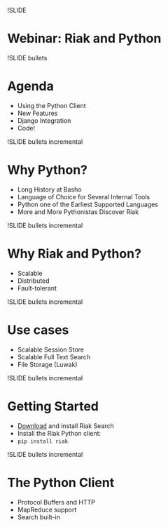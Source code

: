 !SLIDE 

# Webinar: Riak and Python #

!SLIDE bullets 

# Agenda

* Using the Python Client
* New Features
* Django Integration
* Code!

!SLIDE bullets incremental

# Why Python? #

* Long History at Basho
* Language of Choice for Several Internal Tools
* Python one of the Earliest Supported Languages
* More and More Pythonistas Discover Riak

!SLIDE bullets incremental

# Why Riak and Python? #

* Scalable
* Distributed
* Fault-tolerant

!SLIDE bullets incremental

# Use cases #

* Scalable Session Store
* Scalable Full Text Search
* File Storage (Luwak)

!SLIDE bullets incremental

# Getting Started #

* [Download](http://downloads.basho.com/riak-search/CURRENT/) and install Riak Search
* Install the Riak Python client:
* `pip install riak`

!SLIDE bullets incremental

# The Python Client #

* Protocol Buffers and HTTP
* MapReduce support
* Search built-in

